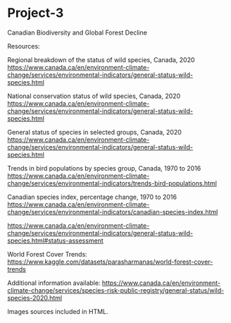 # Project-3
Canadian Biodiversity and Global Forest Decline

Resources: 

Regional breakdown of the status of wild species, Canada, 2020
https://www.canada.ca/en/environment-climate-change/services/environmental-indicators/general-status-wild-species.html

National conservation status of wild species, Canada, 2020
https://www.canada.ca/en/environment-climate-change/services/environmental-indicators/general-status-wild-species.html

General status of species in selected groups, Canada, 2020
https://www.canada.ca/en/environment-climate-change/services/environmental-indicators/general-status-wild-species.html


Trends in bird populations by species group, Canada, 1970 to 2016
https://www.canada.ca/en/environment-climate-change/services/environmental-indicators/trends-bird-populations.html
									

Canadian species index, percentage change, 1970 to 2016
https://www.canada.ca/en/environment-climate-change/services/environmental-indicators/canadian-species-index.html


https://www.canada.ca/en/environment-climate-change/services/environmental-indicators/general-status-wild-species.html#status-assessment
							

World Forest Cover Trends:
https://www.kaggle.com/datasets/parasharmanas/world-forest-cover-trends


Additional information available: 
https://www.canada.ca/en/environment-climate-change/services/species-risk-public-registry/general-status/wild-species-2020.html

Images sources included in HTML. 
